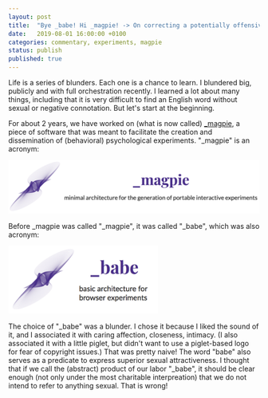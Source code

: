 ```yaml
---		
layout: post		
title:  "Bye _babe! Hi _magpie! -> On correcting a potentially offensive name for a software product."		
date:   2019-08-01 16:00:00 +0100		
categories: commentary, experiments, magpie
status: publish
published: true
---
```

 
Life is a series of blunders. Each one is a chance to learn. I blundered big, publicly and with full orchestration recently. I learned a lot about many things, including that it is very difficult to find an English word without sexual or negative connotation. But let's start at the beginning.
 
For about 2 years, we have worked on (what is now called) [_magpie](https://magpie-ea.github.io/magpie-site/index.html), a piece of software that was meant to facilitate the creation and dissemination of (behavioral) psychological experiments. "_magpie" is an acronym:
 
![magpie](/mfpics/magpie_logo.png)
 
Before _magpie was called "_magpie", it was called "_babe", which was also acronym: 
 
<img src="/mfpics/babe_logo.png" alt="babe_logo" width="300"/>
 
The choice of "_babe" was a blunder. I chose it because I liked the sound of it, and I associated it with caring affection, closeness, intimacy. (I also associated it with a little piglet, but didn't want to use a piglet-based logo for fear of copyright issues.) That was pretty naive! The word "babe" also serves as a predicate to express superior sexual attractiveness. I thought that if we call the (abstract) product of our labor "_babe", it should be clear enough (not only under the most charitable interpreation) that we do not intend to refer to anything sexual. That is wrong!
 
 
 
 
 
